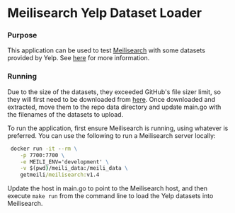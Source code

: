 # Meilisearch Yelp Dataset Loader

### Purpose

This application can be used to test [Meilisearch](https://www.meilisearch.com/docs) with some datasets provided by
Yelp. See [here](https://www.yelp.com/dataset) for more information.

### Running

Due to the size of the datasets, they exceeded GitHub's file sizer limit, so they will first need to be downloaded from
[here](https://www.yelp.com/dataset/download). Once downloaded and extracted, move them to the repo data directory and
update main.go with the filenames of the datasets to upload.

To run the application, first ensure Meilisearch is running, using whatever is preferred. You can use the following to
run a Meilisearch server locally:

```cmd
 docker run -it --rm \
    -p 7700:7700 \
    -e MEILI_ENV='development' \
    -v $(pwd)/meili_data:/meili_data \
    getmeili/meilisearch:v1.4
```

Update the host in main.go to point to the Meilisearch host, and then execute `make run` from the command line to load
the Yelp datasets into Meilisearch.